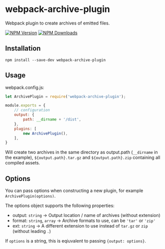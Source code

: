 # webpack-archive-plugin

Webpack plugin to create archives of emitted files.

[![NPM Version][npm-image]][npm-url]
[![NPM Downloads][downloads-image]][npm-url]

## Installation

    npm install --save-dev webpack-archive-plugin

## Usage

webpack.config.js:

```javascript
let ArchivePlugin = require('webpack-archive-plugin');

module.exports = {
	// configuration
	output: {
		path: __dirname + '/dist',
	},
	plugins: [
		new ArchivePlugin(),
	],
}
```

Will create two archives in the same directory as output.path (`__dirname` in the example),
`${output.path}.tar.gz` and `${output.path}.zip` containing all compiled assets.

## Options

You can pass options when constructing a new plugin, for example `ArchivePlugin(options)`.

The options object supports the following properties:

- output: `string` -> Output location / name of archives (without extension)
- format: `string`, `array` -> Archive formats to use, can be `'tar'` or `'zip'`
- ext: `string` -> A different extension to use instead of `tar.gz` or `zip` (without leading `.`)

If `options` is a string, this is eqiuvalent to passing `{output: options}`.


[npm-image]: https://img.shields.io/npm/v/webpack-archive-plugin.svg
[npm-url]: https://npmjs.org/package/webpack-archive-plugin
[downloads-image]: https://img.shields.io/npm/dm/webpack-archive-plugin.svg
